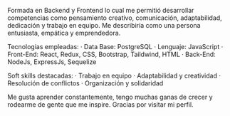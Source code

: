 Formada en Backend y Frontend lo cual me permitió desarrollar competencias como pensamiento creativo, comunicación, adaptabilidad, dedicación y trabajo en equipo.
Me describiría como una persona entusiasta, empática y emprendedora. 

Tecnologias empleadas:
· Data Base: PostgreSQL
· Lenguaje: JavaScript
· Front-End: React, Redux, CSS, Bootstrap, Taildwind, HTML
· Back-End: NodeJs, ExpressJs, Sequelize

Soft skills destacadas: 
· Trabajo en equipo
· Adaptabilidad y creatividad
· Resolución de conflictos
· Organización y solidaridad

Me gusta aprender constantemente, tengo muchas ganas de crecer y rodearme de gente que me inspire.
Gracias por visitar mi perfil.
